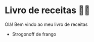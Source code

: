 #  Livro de receitas :man_cook:

Olá! Bem vindo ao meu livro de receitas 

- Strogonoff de frango

  